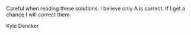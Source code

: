 Careful when reading these solutions.  I believe only A is correct.   If I get a chance I will correct them.

Kyle Dencker
